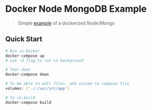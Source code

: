 # Docker Node MongoDB Example

> Simple <a href="https://www.youtube.com/watch?v=hP77Rua1E0c">example</a> of a dockerized Node/Mongo 

## Quick Start

```bash
# Run in Docker
docker-compose up
# use -d flag to run in background

# Tear down
docker-compose down

# To be able to edit files, add volume to compose file
volumes: ['./:/usr/src/app']

# To re-build
docker-compose build
```
